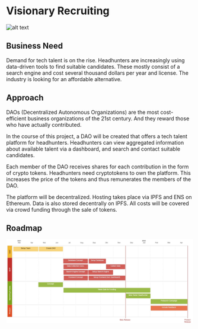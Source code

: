 # Visionary Recruiting
![alt text](https://images.pexels.com/photos/590016/pexels-photo-590016.jpeg?auto=compress&cs=tinysrgb&dpr=2&h=650&w=940)
## Business Need
Demand for tech talent is on the rise. Headhunters are increasingly using data-driven tools to find suitable candidates. These mostly consist of a search engine and cost several thousand dollars per year and license. The industry is looking for an affordable alternative.

## Approach
DAOs (Decentralized Autonomous Organizations) are the most cost-efficient business organizations of the 21st century. And they reward those who have actually contributed. 

In the course of this project, a DAO will be created that offers a tech talent platform for headhunters. Headhunters can view aggregated information about available talent via a dashboard, and search and contact suitable candidates.

Each member of the DAO receives shares for each contribution in the form of crypto tokens. Headhunters need cryptotokens to own the platform. This increases the price of the tokens and thus remunerates the members of the DAO.

The platform will be decentralized. Hosting takes place via IPFS and ENS on Ethereum. Data is also stored decentrally on IPFS. All costs will be covered via crowd funding through the sale of tokens.

## Roadmap
![alt text](https://github.com/DecryptBusiness/visionary-recruiting//blob/main/img/Roadmap.jpeg?raw=true)
 
